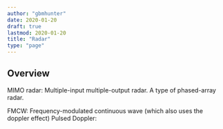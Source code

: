 ```yaml
---
author: "gbmhunter"
date: 2020-01-20
draft: true
lastmod: 2020-01-20
title: "Radar"
type: "page"
---
```


## Overview

MIMO radar: Multiple-input multiple-output radar. A type of phased-array radar.

FMCW: Frequency-modulated continuous wave (which also uses the doppler effect)
Pulsed Doppler: 